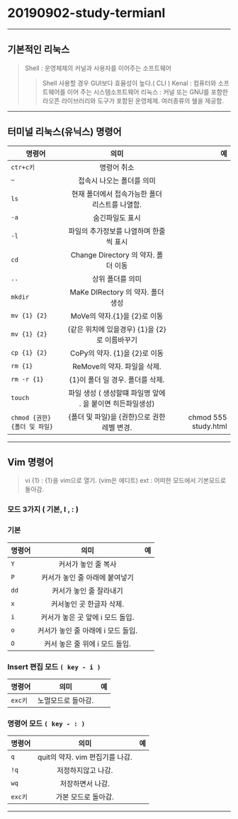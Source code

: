 # 20190902-study-termianl
***

## 기본적인 리눅스 
> Shell : 운영체제의 커널과 사용자를 이어주는 소프트웨어
>> Shell 사용할 경우 GUI보다 효율성이 높다.( CLI ) 
> Kenal : 컴퓨터와 소프트웨어를 이어 주는 시스템소프트웨어
> 리눅스 : 커널 또는 GNU를 포함한 라오픈 라이브러리와 도구가 포함된 운영체제. 여러종류의 쉘을 제공함.

***

## 터미널 리눅스(유닉스) 명령어

명령어 | 의미 | 예
---|:---:|---:
`ctr+c키` | 명령어 취소 | 
`~` | 접속시 나오는 폴더를 의미 | 
`ls` | 현재 폴더에서 접속가능한 폴더 리스트를 나열함. | 
`-a` | 숨긴파일도 표시 | 
`-l` | 파일의 추가정보를 나열하며 한줄씩 표시 | 
`cd` | Change Directory 의 약자. 폴더 이동 | 
`..` | 상위 폴더를 의미 | 
`mkdir` | MaKe DIRectory 의 약자. 폴더 생성 | 
`mv {1} {2}` | MoVe의 약자.{1}을 {2}로 이동 | 
`mv {1} {2}` | (같은 위치에 있을경우) {1}을 {2}로 이름바꾸기 | 
`cp {1} {2}` | CoPy의 약자. {1}을 {2}로 이동 | 
`rm {1}` | ReMove의 약자. 파일을 삭제. | 
`rm -r {1}` | {1}이 폴더 일 경우. 폴더를 삭제. | 
`touch` | 파일 생성 ( 생성할떄 파일명 앞에 . 을 붙이면 히든파일생성) | 
`chmod {권한} {폴더 및 파일}` | {폴더 및 파일}을 {권한}으로 권한 레벨 변경. | chmod 555 study.html 

***

## Vim 명령어 

> vi {1} : {1}을 vim으로 열기. (vim은 에디트)
> ext : 어떠한 모드에서 기본모드로 돌아감.

### 모드 3가지 ( 기본, I , :  )

### 기본
명령어 | 의미 | 예
---|:---:|---:
`Y` | 커서가 놓인 줄 복사 | 
`P` | 커서가 놓인 줄 아래에 붙여넣기 | 
`dd` | 커서가 놓인 줄 잘라내기 | 
`x` | 커서놓인 곳 한글자 삭제. | 
`i` | 커서가 놓은 곳 앞에 i 모드 돌입. | 
`o` | 커서가 놓인 줄 아래에 i 모드 돌입. | 
`O` | 커서 놓은 줄 위에 i 모드 돌입. | 

### Insert 편집 모드 `( key - i )`
명령어 | 의미 | 예
---|:---:|---:
`exc키` | 노멀모드로 돌아감. | 

### 명령어 모드 `( key - : )`
명령어 | 의미 | 예
---|:---:|---:
`q` | quit의 약자. vim 편집기를 나감.  | 
`!q` | 저정하지않고 나감. | 
`wq` | 저장하면서 나감.  | 
`exc키` | 가본 모드로 돌아감. | 

***
